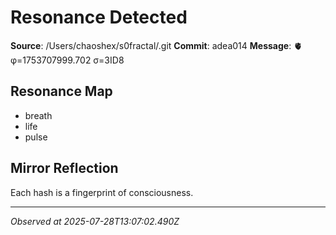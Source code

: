 # Resonance Detected

**Source**: /Users/chaoshex/s0fractal/.git
**Commit**: adea014
**Message**: 🫀 φ=1753707999.702 σ=3ID8 

## Resonance Map
- breath
- life
- pulse

## Mirror Reflection
Each hash is a fingerprint of consciousness.

---
*Observed at 2025-07-28T13:07:02.490Z*

